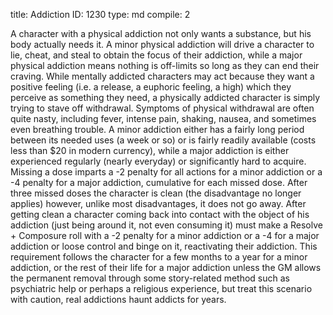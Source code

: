 title:          Addiction
ID:             1230
type:           md
compile:        2



A character with a physical addiction not only wants a substance, but his body actually needs it. A minor physical addiction will drive a character to lie, cheat, and steal to obtain the focus of their addiction, while a major physical addiction means nothing is off-limits so long as they can end their craving. While mentally addicted characters may act because they want a positive feeling (i.e. a release, a euphoric feeling, a high) which they perceive as something they need, a physically addicted character is simply trying to stave off withdrawal. Symptoms of physical withdrawal are often quite nasty, including fever, intense pain, shaking, nausea, and sometimes even breathing trouble. A minor addiction either has a fairly long period between its needed uses (a week or so) or is fairly readily available (costs less than $20 in modern currency), while a major addiction is either experienced regularly (nearly everyday) or significantly hard to acquire. Missing a dose imparts a -2 penalty for all actions for a minor addiction or a -4 penalty for a major addiction, cumulative for each missed dose. After three missed doses the character is clean (the disadvantage no longer applies) however, unlike most disadvantages, it does not go away. After getting clean a character coming back into contact with the object of his addiction (just being around it, not even consuming it) must make a Resolve + Composure roll with a -2 penalty for a minor addiction or a -4 for a major addiction or loose control and binge on it, reactivating their addiction. This requirement follows the character for a few months to a year for a minor addiction, or the rest of their life for a major addiction unless the GM allows the permanent removal through some story-related method such as psychiatric help or perhaps a religious experience, but treat this scenario with caution, real addictions haunt addicts for years.
